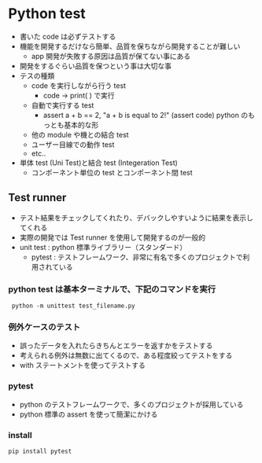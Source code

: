 # Python test
- 書いた code は必ずテストする
- 機能を開発するだけなら簡単、品質を保ちながら開発することが難しい
  - app 開発が失敗する原因は品質が保てない事にある
- 開発をするぐらい品質を保つという事は大切な事
- テスの種類
  - code を実行しながら行う test
    - code -> print( ) で実行
  - 自動で実行する test
    - assert a + b == 2, "a + b is equal to 2!" (assert code) python のもっとも基本的な形
  - 他の module や機との結合 test
  - ユーザー目線での動作 test
  - etc..
- 単体 test (Uni Test)と結合 test (Integeration Test)
   - コンポーネント単位の test とコンポーネント間 test
## Test runner
- テスト結果をチェックしてくれたり、デバックしやすいように結果を表示してくれる
- 実際の開発では Test runner を使用して開発するのが一般的
- unit test : python 標準ライブラリー（スタンダード）
  - pytest : テストフレームワーク、非常に有名で多くのプロジェクトで利用されている
### python test は基本ターミナルで、下記のコマンドを実行
     python -m unittest test_filename.py
### 例外ケースのテスト
- 誤ったデータを入れたらきちんとエラーを返すかをテストする
- 考えられる例外は無数に出てくるので、ある程度絞ってテストをする
- with ステートメントを使ってテストする
### pytest
- python のテストフレームワークで、多くのプロジェクトが採用している
- python 標準の assert を使って簡潔にかける
### install
    pip install pytest
